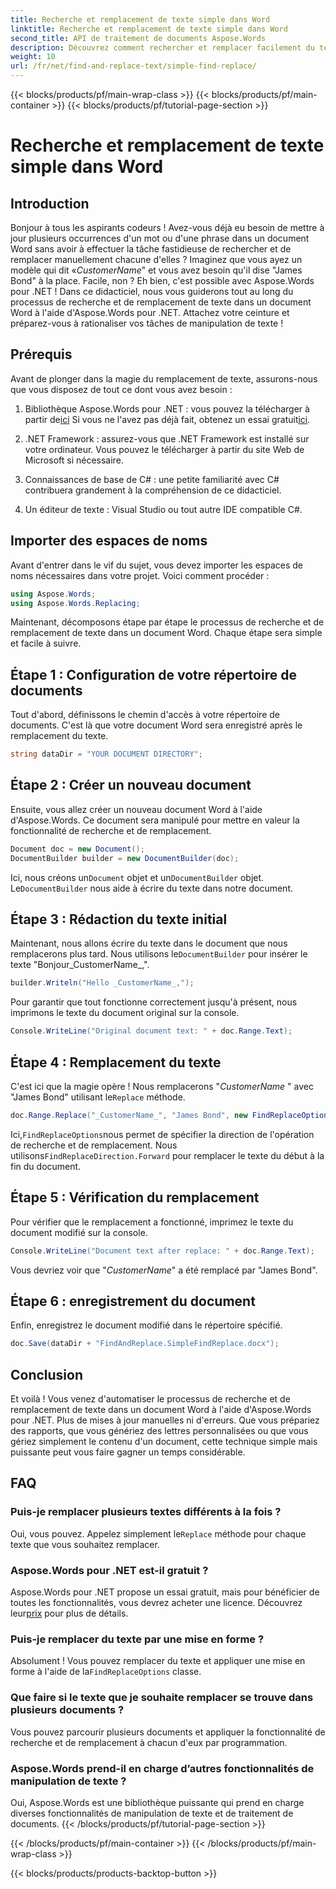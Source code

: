 ```yaml
---
title: Recherche et remplacement de texte simple dans Word
linktitle: Recherche et remplacement de texte simple dans Word
second_title: API de traitement de documents Aspose.Words
description: Découvrez comment rechercher et remplacer facilement du texte dans des documents Word à l'aide d'Aspose.Words pour .NET. Guide étape par étape inclus.
weight: 10
url: /fr/net/find-and-replace-text/simple-find-replace/
---
```


{{< blocks/products/pf/main-wrap-class >}}
{{< blocks/products/pf/main-container >}}
{{< blocks/products/pf/tutorial-page-section >}}

# Recherche et remplacement de texte simple dans Word

## Introduction

Bonjour à tous les aspirants codeurs ! Avez-vous déjà eu besoin de mettre à jour plusieurs occurrences d'un mot ou d'une phrase dans un document Word sans avoir à effectuer la tâche fastidieuse de rechercher et de remplacer manuellement chacune d'elles ? Imaginez que vous ayez un modèle qui dit «_CustomerName_" et vous avez besoin qu'il dise "James Bond" à la place. Facile, non ? Eh bien, c'est possible avec Aspose.Words pour .NET ! Dans ce didacticiel, nous vous guiderons tout au long du processus de recherche et de remplacement de texte dans un document Word à l'aide d'Aspose.Words pour .NET. Attachez votre ceinture et préparez-vous à rationaliser vos tâches de manipulation de texte !

## Prérequis

Avant de plonger dans la magie du remplacement de texte, assurons-nous que vous disposez de tout ce dont vous avez besoin :

1.  Bibliothèque Aspose.Words pour .NET : vous pouvez la télécharger à partir de[ici](https://releases.aspose.com/words/net/) Si vous ne l'avez pas déjà fait, obtenez un essai gratuit[ici](https://releases.aspose.com/).

2. .NET Framework : assurez-vous que .NET Framework est installé sur votre ordinateur. Vous pouvez le télécharger à partir du site Web de Microsoft si nécessaire.

3. Connaissances de base de C# : une petite familiarité avec C# contribuera grandement à la compréhension de ce didacticiel.

4. Un éditeur de texte : Visual Studio ou tout autre IDE compatible C#.

## Importer des espaces de noms

Avant d'entrer dans le vif du sujet, vous devez importer les espaces de noms nécessaires dans votre projet. Voici comment procéder :

```csharp
using Aspose.Words;
using Aspose.Words.Replacing;
```

Maintenant, décomposons étape par étape le processus de recherche et de remplacement de texte dans un document Word. Chaque étape sera simple et facile à suivre.

## Étape 1 : Configuration de votre répertoire de documents

Tout d'abord, définissons le chemin d'accès à votre répertoire de documents. C'est là que votre document Word sera enregistré après le remplacement du texte.

```csharp
string dataDir = "YOUR DOCUMENT DIRECTORY";
```

## Étape 2 : Créer un nouveau document

Ensuite, vous allez créer un nouveau document Word à l'aide d'Aspose.Words. Ce document sera manipulé pour mettre en valeur la fonctionnalité de recherche et de remplacement.

```csharp
Document doc = new Document();
DocumentBuilder builder = new DocumentBuilder(doc);
```

 Ici, nous créons un`Document` objet et un`DocumentBuilder` objet. Le`DocumentBuilder` nous aide à écrire du texte dans notre document.

## Étape 3 : Rédaction du texte initial

 Maintenant, nous allons écrire du texte dans le document que nous remplacerons plus tard. Nous utilisons le`DocumentBuilder` pour insérer le texte "Bonjour_CustomerName_,".

```csharp
builder.Writeln("Hello _CustomerName_,");
```

Pour garantir que tout fonctionne correctement jusqu'à présent, nous imprimons le texte du document original sur la console.

```csharp
Console.WriteLine("Original document text: " + doc.Range.Text);
```

## Étape 4 : Remplacement du texte

C'est ici que la magie opère ! Nous remplacerons "_CustomerName_ " avec "James Bond" utilisant le`Replace` méthode. 

```csharp
doc.Range.Replace("_CustomerName_", "James Bond", new FindReplaceOptions(FindReplaceDirection.Forward));
```

 Ici,`FindReplaceOptions`nous permet de spécifier la direction de l'opération de recherche et de remplacement. Nous utilisons`FindReplaceDirection.Forward` pour remplacer le texte du début à la fin du document.

## Étape 5 : Vérification du remplacement

Pour vérifier que le remplacement a fonctionné, imprimez le texte du document modifié sur la console.

```csharp
Console.WriteLine("Document text after replace: " + doc.Range.Text);
```

Vous devriez voir que "_CustomerName_" a été remplacé par "James Bond".

## Étape 6 : enregistrement du document

Enfin, enregistrez le document modifié dans le répertoire spécifié.

```csharp
doc.Save(dataDir + "FindAndReplace.SimpleFindReplace.docx");
```

## Conclusion

Et voilà ! Vous venez d'automatiser le processus de recherche et de remplacement de texte dans un document Word à l'aide d'Aspose.Words pour .NET. Plus de mises à jour manuelles ni d'erreurs. Que vous prépariez des rapports, que vous génériez des lettres personnalisées ou que vous gériez simplement le contenu d'un document, cette technique simple mais puissante peut vous faire gagner un temps considérable.

## FAQ

### Puis-je remplacer plusieurs textes différents à la fois ?
 Oui, vous pouvez. Appelez simplement le`Replace` méthode pour chaque texte que vous souhaitez remplacer.

### Aspose.Words pour .NET est-il gratuit ?
Aspose.Words pour .NET propose un essai gratuit, mais pour bénéficier de toutes les fonctionnalités, vous devrez acheter une licence. Découvrez leur[prix](https://purchase.aspose.com/buy) pour plus de détails.

### Puis-je remplacer du texte par une mise en forme ?
 Absolument ! Vous pouvez remplacer du texte et appliquer une mise en forme à l'aide de la`FindReplaceOptions` classe.

### Que faire si le texte que je souhaite remplacer se trouve dans plusieurs documents ?
Vous pouvez parcourir plusieurs documents et appliquer la fonctionnalité de recherche et de remplacement à chacun d'eux par programmation.

### Aspose.Words prend-il en charge d’autres fonctionnalités de manipulation de texte ?
Oui, Aspose.Words est une bibliothèque puissante qui prend en charge diverses fonctionnalités de manipulation de texte et de traitement de documents.
{{< /blocks/products/pf/tutorial-page-section >}}

{{< /blocks/products/pf/main-container >}}
{{< /blocks/products/pf/main-wrap-class >}}

{{< blocks/products/products-backtop-button >}}
